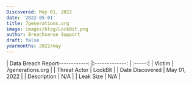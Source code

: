 ```yaml
---
Discovered: May 01, 2022
date: '2022-05-01'
title: 7generations.org
image: images/blog/LockBit.png
author: Breachsense Support
draft: false
yearmonths: 2022/may
---
```


| Data Breach Report------------:   |:-------------:    | :-----:|
| Victim    | 7generations.org      | 
| Threat Actor    | LockBit      | 
| Date Discovered    | May 01, 2022      | 
| Description    | N/A      | 
| Leak Size    | N/A      | 

